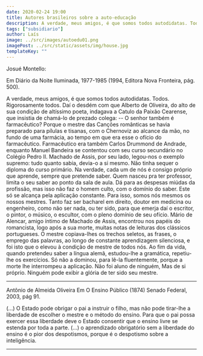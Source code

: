 ```yaml
---
date: 2020-02-24 19:00
title: Autores brasileiros sobre a auto-educação
description: A verdade, meus amigos, é que somos todos autodidatas. Todos. Rigorosamente todos.
tags: ["subsidiario"]
author: Laís
image: ../src/images/autoedu01.png
imagePost: ../src/static/assets/img/house.jpg
templateKey: ""
---
```


Josué Montello:

Em Diário da Noite Iluminada, 1977-1985
(1994, Editora Nova Fronteira, pág. 500).

A verdade, meus amigos, é que somos todos autodidatas. Todos. Rigorosamente todos. Daí o desdém com que Alberto de Oliveira, do alto de sua condição de altíssimo poeta, indagava a Catulo da Paixão Cearense, que insistia de chamá-lo de prezado colega:
-- O senhor também é farmacêutico?
Porque o mestre das Canções românticas se havia preparado para pílulas e tisanas, com o Chernoviz ao alcance da mão, no fundo de uma farmácia, ao tempo em que era esse o ofício do farmacêutico.
Farmacêutico era também Carlos Drummond de Andrade, enquanto Manuel Bandeira se contentou com seu curso secundário no Colégio Pedro II. Machado de Assis, por seu lado, legou-nos o exemplo supremo: tudo quanto sabia, devia-o a si mesmo. Não tinha sequer o diploma do curso primário.
Na verdade, cada um de nós é consigo próprio que aprende, sempre que pretende saber. Quem nasceu pra ter professor, limita o seu saber ao ponto da sala de aula. Dá para as despesas miúdas da profissão, mas isso não faz o homem culto, com o domínio do saber. Este só se alcança pela aplicação constante. Para isso, somos nós mesmos os nossos mestres. Tanto faz ser bacharel em direito, doutor em medicina ou engenheiro, como não ser nada, ou ter sido, para que emerja daí o escritor, o pintor, o músico, o escultor, com o pleno domínio de seu ofício.
Mário de Alencar, amigo íntimo de Machado de Assis, encontrou nos papéis do romancista, logo após a sua morte, muitas notas de leituras dos clássicos portugueses. O mestre copiava-lhes os trechos seletos, as frases, o emprego das palavras, ao longo de constante aprendizagem silenciosa, e foi isto que o elevou à condição de mestre de todos nós.
Ao fim da vida, quando pretendeu saber a língua alemã, estudou-lhe a gramática, repetiu-lhe os exercícios. Só não a dominou, para lê-la fluentemente, porque a morte lhe interrompeu a aplicação.
Não foi aluno de ninguém, Mas de si próprio. Ninguém pode exibir a glória de ter sido seu mestre.

---

Antônio de Almeida Oliveira
Em O Ensino Público (1874)
Senado Federal, 2003, pág 91.

(...) O Estado pode obrigar o pai a instruir o filho, mas não pode tirar-lhe a liberdade de escolher o mestre e o método do ensino. Para que o pai possa exercer essa liberdade deve o Estado consentir que o ensino livre se estenda por toda a parte. (...) o aprendizado obrigatório sem a liberdade do ensino é o pior dos despotismos, porque é o despotismo sobre a inteligência.

---
